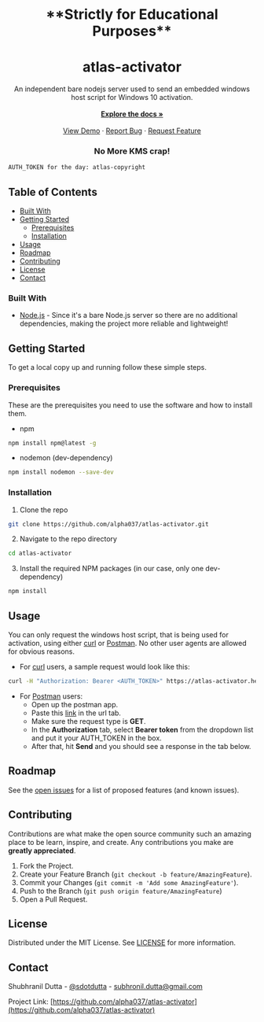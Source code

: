 <h1 align="center">**Strictly for Educational Purposes**</h1>

<h1 align="center">atlas-activator</h1>

  <p align="center">
    An independent bare nodejs server used to send an embedded windows host script for Windows 10 activation.
    <br /><br />
    <a href="https://github.com/alpha037/atlas-activator#readme"><strong>Explore the docs »</strong></a>
    <br />
    <br />
    <a href="https://atlas-activator.herokuapp.com">View Demo</a>
    ·
    <a href="https://github.com/alpha037/atlas-activator/issues">Report Bug</a>
    ·
    <a href="https://github.com/alpha037/atlas-activator/issues">Request Feature</a>
  </p>
</p>

<h3 align="center">No More KMS crap!</h3>

<p align="center">

```sh
AUTH_TOKEN for the day: atlas-copyright
```

</p>
<!-- TABLE OF CONTENTS -->

## Table of Contents

- [Built With](#built-with)
- [Getting Started](#getting-started)
  - [Prerequisites](#prerequisites)
  - [Installation](#installation)
- [Usage](#usage)
- [Roadmap](#roadmap)
- [Contributing](#contributing)
- [License](#license)
- [Contact](#contact)

<!-- BUILT WITH  -->

### Built With

- [Node.js](https://nodejs.org/en/) - Since it's a bare Node.js server so there are no additional dependencies, making the project more reliable and lightweight!

<!-- GETTING STARTED -->

## Getting Started

To get a local copy up and running follow these simple steps.

### Prerequisites

These are the prerequisites you need to use the software and how to install them.

- npm

```sh
npm install npm@latest -g
```

- nodemon (dev-dependency)

```sh
npm install nodemon --save-dev
```

### Installation

1. Clone the repo

```sh
git clone https://github.com/alpha037/atlas-activator.git
```

2. Navigate to the repo directory

```sh
cd atlas-activator
```

3. Install the required NPM packages (in our case, only one dev-dependency)

```sh
npm install
```

<!-- USAGE EXAMPLES -->

## Usage

You can only request the windows host script, that is being used for activation, using either [curl](https://curl.se/download.html) or [Postman](https://www.postman.com/downloads/). No other user agents are allowed for obvious reasons.

- For [curl](https://curl.se/) users, a sample request would look like this:

```sh
curl -H "Authorization: Bearer <AUTH_TOKEN>" https://atlas-activator.herokuapp.com/
```

- For [Postman](https://www.postman.com/downloads/) users:
  - Open up the postman app.
  - Paste this [link](https://atlas-activator.herokuapp.com/) in the url tab.
  - Make sure the request type is <strong>GET</strong>.
  - In the <strong>Authorization</strong> tab, select <strong>Bearer token</strong> from the dropdown list and put it your AUTH_TOKEN in the box.
  - After that, hit <strong>Send</strong> and you should see a response in the tab below.

<!-- ROADMAP -->

## Roadmap

See the [open issues](https://github.com/alpha037/atlas-activator/issues) for a list of proposed features (and known issues).

<!-- CONTRIBUTING -->

## Contributing

Contributions are what make the open source community such an amazing place to be learn, inspire, and create. Any contributions you make are **greatly appreciated**.

1. Fork the Project.
2. Create your Feature Branch (`git checkout -b feature/AmazingFeature`).
3. Commit your Changes (`git commit -m 'Add some AmazingFeature'`).
4. Push to the Branch (`git push origin feature/AmazingFeature`)
5. Open a Pull Request.

<!-- LICENSE -->

## License

Distributed under the MIT License. See [LICENSE](https://github.com/alpha037/atlas-activator/blob/main/LICENSE) for more information.

<!-- CONTACT -->

## Contact

Shubhranil Dutta - [@sdotdutta](https://twitter.com/@sdotdutta) - subhronil.dutta@gmail.com

Project Link: [https://github.com/alpha037/atlas-activator](https://github.com/alpha037/atlas-activator)
